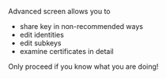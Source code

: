 [//]: # (NOTERING: Var vänlig och sätt varje mening på sin egen rad, Transifex sätter varje rad i sitt eget fält för översättningar!)

Advanced screen allows you to
* share key in non-recommended ways
* edit identities
* edit subkeys
* examine certificates in detail

Only proceed if you know what you are doing!